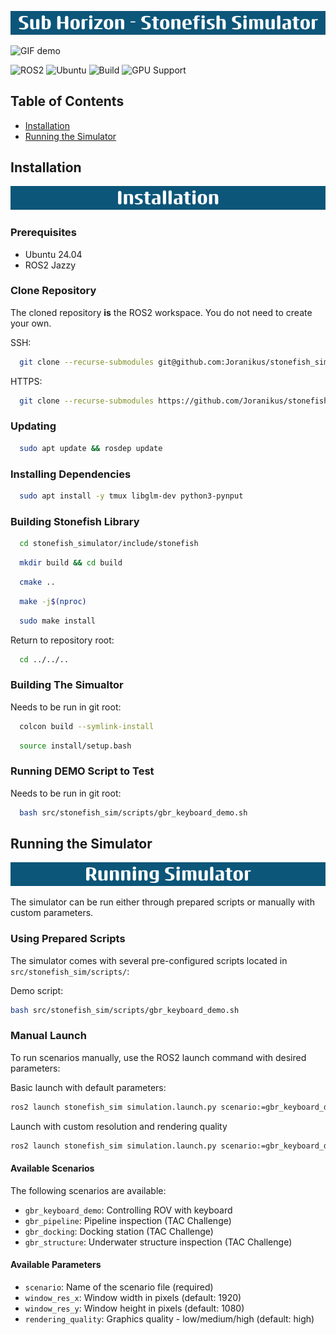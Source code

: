 
![maintext](./images/Sub_Horizon_-_Stonefish_Simulator.png)

![GIF demo](./images/floating_rov.gif)

![ROS2](https://img.shields.io/badge/ROS2-Jazzy-blue)
![Ubuntu](https://img.shields.io/badge/Ubuntu-24.04-orange)
![Build](https://img.shields.io/badge/build-passing-brightgreen)
![GPU Support](https://img.shields.io/badge/rendering-GPU%20optional-lightgrey)

## Table of Contents

- [Installation](#installation)
- [Running the Simulator](#running-the-simulator)


## Installation
![installation](./images/Installation.png)

### Prerequisites

- Ubuntu 24.04
- ROS2 Jazzy

### Clone Repository

The cloned repository **is** the ROS2 workspace. You do not need to create your own.

SSH:
```bash
  git clone --recurse-submodules git@github.com:Joranikus/stonefish_simulator.git
```
HTTPS:
```bash
  git clone --recurse-submodules https://github.com/Joranikus/stonefish_simulator.git
```

### Updating

```bash
  sudo apt update && rosdep update
```
### Installing Dependencies

```bash
  sudo apt install -y tmux libglm-dev python3-pynput
```

### Building Stonefish Library

```bash
  cd stonefish_simulator/include/stonefish
```
```bash
  mkdir build && cd build
```
```bash
  cmake ..
```
```bash
  make -j$(nproc)
```
```bash
  sudo make install
```
Return to repository root:

```bash
  cd ../../..
```

### Building The Simualtor

Needs to be run in git root:
```bash
  colcon build --symlink-install
```
```bash
  source install/setup.bash
```

### Running DEMO Script to Test

Needs to be run in git root:
```bash
  bash src/stonefish_sim/scripts/gbr_keyboard_demo.sh
```

## Running the Simulator
![runningsimulator](./images/Running_Simulator.png)

The simulator can be run either through prepared scripts or manually with custom parameters.

### Using Prepared Scripts

The simulator comes with several pre-configured scripts located in `src/stonefish_sim/scripts/`:

Demo script:
```bash
bash src/stonefish_sim/scripts/gbr_keyboard_demo.sh
```
### Manual Launch

To run scenarios manually, use the ROS2 launch command with desired parameters:

Basic launch with default parameters:
```bash
ros2 launch stonefish_sim simulation.launch.py scenario:=gbr_keyboard_demo
```
Launch with custom resolution and rendering quality
```bash
ros2 launch stonefish_sim simulation.launch.py scenario:=gbr_keyboard_demo window_res_x:=1920 window_res_y:=1080 rendering_quality:=low
```

#### Available Scenarios

The following scenarios are available:
- `gbr_keyboard_demo`: Controlling ROV with keyboard
- `gbr_pipeline`: Pipeline inspection (TAC Challenge)
- `gbr_docking`: Docking station (TAC Challenge)
- `gbr_structure`: Underwater structure inspection (TAC Challenge)

#### Available Parameters

- `scenario`: Name of the scenario file (required)
- `window_res_x`: Window width in pixels (default: 1920)
- `window_res_y`: Window height in pixels (default: 1080)
- `rendering_quality`: Graphics quality - low/medium/high (default: high)